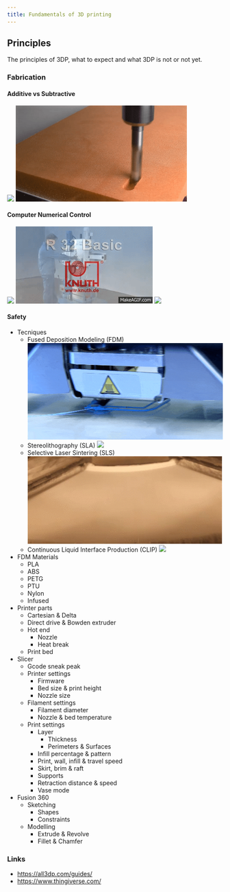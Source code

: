 ```yaml
---
title: Fundamentals of 3D printing
---
```


## Principles

The principles of 3DP, what to expect and what 3DP is not or not yet.

### Fabrication

#### Additive vs Subtractive
![](/assets/additive.gif)
![](/assets/subtractive.gif)

#### Computer Numerical Control

![](https://upload.wikimedia.org/wikipedia/commons/f/fb/Pantograph_animation.gif)
![](/assets/human.gif)
![](/assets/plotter.gif)

#### Safety

* Tecniques
  * Fused Deposition Modeling (FDM) ![](/assets/fdm.gif)
  * Stereolithography (SLA) ![](/assets/sla.gif)
  * Selective Laser Sintering (SLS) ![](/assets/sls.gif)
  * Continuous Liquid Interface Production (CLIP) ![](/assets/clip.gif)
* FDM Materials
  * PLA
  * ABS
  * PETG
  * PTU
  * Nylon
  * Infused
* Printer parts
  * Cartesian & Delta
  * Direct drive & Bowden extruder
  * Hot end
    * Nozzle
    * Heat break
  * Print bed
* Slicer
  * Gcode sneak peak
  * Printer settings
    * Firmware
    * Bed size & print height
    * Nozzle size
  * Filament settings
    * Filament diameter
    * Nozzle & bed temperature
  * Print settings
    * Layer
      * Thickness
      * Perimeters & Surfaces
    * Infill percentage & pattern
    * Print, wall, infill & travel speed
    * Skirt, brim & raft
    * Supports
    * Retraction distance & speed
    * Vase mode
* Fusion 360
  * Sketching
    * Shapes
    * Constraints
  * Modelling
    * Extrude & Revolve
    * Fillet & Chamfer

### Links

 * https://all3dp.com/guides/
 * https://www.thingiverse.com/